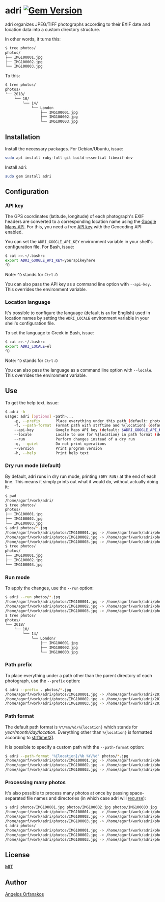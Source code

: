# adri [![Gem Version](https://badge.fury.io/rb/adri.svg)](http://badge.fury.io/rb/adri)

adri organizes JPEG/TIFF photographs according to their EXIF date and location
data into a custom directory structure.

In other words, it turns this:

```sh
$ tree photos/
photos/
├── IMG100001.jpg
├── IMG100002.jpg
└── IMG100003.jpg
```

To this:

```sh
$ tree photos/
photos/
└── 2018/
    └── 10/
        └── 14/
            └── London
                ├── IMG100001.jpg
                ├── IMG100002.jpg
                └── IMG100003.jpg
```

## Installation

Install the necessary packages. For Debian/Ubuntu, issue:

```sh
sudo apt install ruby-full git build-essential libexif-dev
```

Install adri:

```sh
sudo gem install adri
```

## Configuration

### API key

The GPS coordinates (latitude, longitude) of each photograph's EXIF headers are
converted to a corresponding location name using the [Google Maps API][]. For
this, you need a free [API key][] with the Geocoding API enabled.

You can set the `ADRI_GOOGLE_API_KEY` environment variable in your shell's
configuration file. For Bash, issue:

```sh
$ cat >>.~/.bashrc
export ADRI_GOOGLE_API_KEY=yourapikeyhere
^D
```

Note: `^D` stands for `Ctrl-D`

You can also pass the API key as a command line option with `--api-key`. This
overrides the environment variable.

### Location language

It's possible to configure the language (default is `en` for English) used in
location names by setting the `ADRI_LOCALE` environment variable in your shell's
configuration file.

To set the language to Greek in Bash, issue:

```sh
$ cat >>.~/.bashrc
export ADRI_LOCALE=el
^D
```

Note: `^D` stands for `Ctrl-D`

You can also pass the language as a command line option with `--locale`. This
overrides the environment variable.

## Use

To get the help text, issue:

```sh
$ adri -h
usage: adri [options] <path>...
    -p, --prefix       Place everything under this path (default: photo parent directory)
    -f, --path-format  Format path with strftime and %{location} (default: %Y/%m/%d/%{location})
    --api-key          Google Maps API key (default: $ADRI_GOOGLE_API_KEY)
    --locale           Locale to use for %{location} in path format (default: en)
    --run              Perform changes instead of a dry run
    -q, --quiet        Do not print operations
    --version          Print program version
    -h, --help         Print help text
```

### Dry run mode (default)

By default, adri runs in dry run mode, printing `(DRY RUN)` at the end of each
line. This means it simply prints out what it would do, without actually doing
it:

```sh
$ pwd
/home/agorf/work/adri/
$ tree photos/
photos/
├── IMG100001.jpg
├── IMG100002.jpg
└── IMG100003.jpg
$ adri photos/*.jpg
/home/agorf/work/adri/photos/IMG100001.jpg -> /home/agorf/work/adri/photos/2018/10/14/London/IMG100001.jpg (DRY RUN)
/home/agorf/work/adri/photos/IMG100002.jpg -> /home/agorf/work/adri/photos/2018/10/14/London/IMG100002.jpg (DRY RUN)
/home/agorf/work/adri/photos/IMG100003.jpg -> /home/agorf/work/adri/photos/2018/10/14/London/IMG100003.jpg (DRY RUN)
$ tree photos/
photos/
├── IMG100001.jpg
├── IMG100002.jpg
└── IMG100003.jpg
```

### Run mode

To apply the changes, use the `--run` option:

```sh
$ adri --run photos/*.jpg
/home/agorf/work/adri/photos/IMG100001.jpg -> /home/agorf/work/adri/photos/2018/10/14/London/IMG100001.jpg
/home/agorf/work/adri/photos/IMG100002.jpg -> /home/agorf/work/adri/photos/2018/10/14/London/IMG100002.jpg
/home/agorf/work/adri/photos/IMG100003.jpg -> /home/agorf/work/adri/photos/2018/10/14/London/IMG100003.jpg
$ tree photos/
photos/
└── 2018/
    └── 10/
        └── 14/
            └── London/
                ├── IMG100001.jpg
                ├── IMG100002.jpg
                └── IMG100003.jpg
```

### Path prefix

To place everything under a path other than the parent directory of each
photograph, use the `--prefix` option:

```sh
$ adri --prefix . photos/*.jpg
/home/agorf/work/adri/photos/IMG100001.jpg -> /home/agorf/work/adri/2018/10/14/London/IMG100001.jpg (DRY RUN)
/home/agorf/work/adri/photos/IMG100002.jpg -> /home/agorf/work/adri/2018/10/14/London/IMG100002.jpg (DRY RUN)
/home/agorf/work/adri/photos/IMG100003.jpg -> /home/agorf/work/adri/2018/10/14/London/IMG100003.jpg (DRY RUN)
```

### Path format

The default path format is `%Y/%m/%d/%{location}` which stands for
_year/month/day/location_. Everything other than `%{location}` is formatted
according to [strftime(3)][strftime].

It is possible to specify a custom path with the `--path-format` option:

```sh
$ adri --path-format '%{location}/%b %Y/%d' photos/*.jpg
/home/agorf/work/adri/photos/IMG100001.jpg -> /home/agorf/work/adri/photos/London/Oct 2018/14/IMG100001.jpg (DRY RUN)
/home/agorf/work/adri/photos/IMG100002.jpg -> /home/agorf/work/adri/photos/London/Oct 2018/14/IMG100002.jpg (DRY RUN)
/home/agorf/work/adri/photos/IMG100003.jpg -> /home/agorf/work/adri/photos/London/Oct 2018/14/IMG100003.jpg (DRY RUN)
```

### Processing many photos

It's also possible to process many photos at once by passing space-separated
file names and directories (in which case adri will [recurse][]):

```sh
$ adri photos/IMG100001.jpg photos/IMG100002.jpg photos/IMG100003.jpg
/home/agorf/work/adri/photos/IMG100001.jpg -> /home/agorf/work/adri/photos/2018/10/14/London/IMG100001.jpg (DRY RUN)
/home/agorf/work/adri/photos/IMG100002.jpg -> /home/agorf/work/adri/photos/2018/10/14/London/IMG100002.jpg (DRY RUN)
/home/agorf/work/adri/photos/IMG100003.jpg -> /home/agorf/work/adri/photos/2018/10/14/London/IMG100003.jpg (DRY RUN)
$ adri photos/
/home/agorf/work/adri/photos/IMG100001.jpg -> /home/agorf/work/adri/photos/2018/10/14/London/IMG100001.jpg (DRY RUN)
/home/agorf/work/adri/photos/IMG100002.jpg -> /home/agorf/work/adri/photos/2018/10/14/London/IMG100002.jpg (DRY RUN)
/home/agorf/work/adri/photos/IMG100003.jpg -> /home/agorf/work/adri/photos/2018/10/14/London/IMG100003.jpg (DRY RUN)
```

## License

[MIT][]

## Author

[Angelos Orfanakos](https://agorf.gr/contact/)

[Bundler]: https://bundler.io/
[Google Maps API]: https://developers.google.com/maps/documentation/javascript/examples/geocoding-reverse
[API key]: https://cloud.google.com/maps-platform/#get-started
[MIT]: https://github.com/agorf/adri/blob/master/LICENSE.txt
[recurse]: https://softwareengineering.stackexchange.com/a/184600/316578
[strftime]: http://man7.org/linux/man-pages/man3/strftime.3.html
